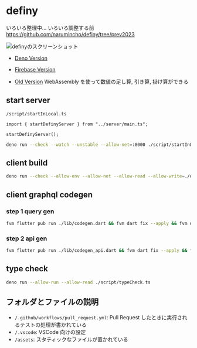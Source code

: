 # definy

いろいろ整理中... いろいろ調整する前
https://github.com/narumincho/definy/tree/prev2023

![definyのスクリーンショット](https://repository-images.githubusercontent.com/168463361/72534f00-ec72-11e9-94f3-370ab473bc28)

- [Deno Version](https://definy.deno.dev/)

- [Firebase Version](https://definy.app/?hl=ja)

- [Old Version](https://definy-old.web.app/) WebAssembly を使って数値の足し算,
  引き算, 掛け算ができる

## start server

`/script/startInLocal.ts`

```ts:
import { startDefinyServer } from "../server/main.ts";

startDefinyServer();
```

```sh
deno run --check --watch --unstable --allow-net=:8000 ./script/startInLocal.ts
```

## client build

```sh
deno run --check --allow-env --allow-net --allow-read --allow-write=./dist.json ./script/buildClient.ts
```

## client graphql codegen

### step 1 query gen

```sh
fvm flutter pub run ./lib/codegen.dart && fvm dart fix --apply && fvm dart format .
```

### step 2 api gen

```sh
fvm flutter pub run ./lib/codegen_api.dart && fvm dart fix --apply && fvm dart format .
```

## type check

```sh
deno run --allow-run --allow-read ./script/typeCheck.ts
```

## フォルダとファイルの説明

- `/.github/workflows/pull_request.yml`: Pull Request
  したときに実行されるテストの処理が書かれている
- `/.vscode`: VSCode 向けの設定
- `/assets`: スタティックなファイルが置かれている
